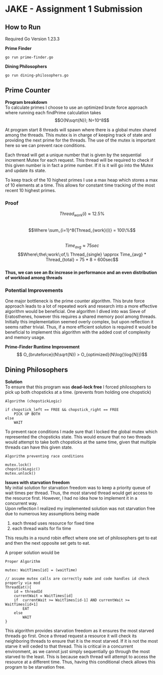 # JAKE - Assignment 1 Submission

## How to Run
Required Go Version 1.23.3  

**Prime Finder**
```
go run prime-finder.go
```

**Dining Philosophers**
```
go run dining-philosophers.go
```

## Prime Counter 

**Program breakdown**  
To calculate primes I choose to use an optimized brute force approach where running each findPrime calculation takes 
$$O(N\sqrt{N}); N=10^8$$

At program start 8 threads will spawn where there is a global mutex shared among the threads. This mutex is in charge of keeping track of state and providing the next prime for the threads. The use of the mutex is important here so we can prevent race conditions.  

Each thread will get a unique number that is given by the sequential increment Mutex for each request. This thread will be required to check if this given number is in fact a prime number. If it is it will go into the Mutex and update its state.  

To keep track of the 10 highest primes I use a max heap which stores a max of 10 elements at a time. This allows for constant time tracking of the most recent 10 highest primes.

### Proof

$$Thread_{work}(i) \approx 12.5\%$$  
$$Where \sum_{i=1}^8{Thread_{work}(i)} = 100\%$$  
$$Time_{avg} \approx 75sec$$
$$Where\;the\;work\;of,\\ Thread_{single} \approx Time_{avg} * Thread_{total} = 75 * 8 = 600sec$$  
**Thus, we can see an 8x increase in performance and an even distribution of workload among threads** 


### Potential Improvements  

One major bottleneck is the prime counter algorithm. This brute force approach leads to a lot of repeated work and research into a more effective algorithm would be beneficial. One algorithm I dived into was Sieve of Eratosthenes, however this requires a shared memory pool among threads. Initially this implementation seemed overly complex, but upon reflection it seems rather trivial. Thus, if a more efficient solution is required it would be beneficial to implement this algorithm with the added cost of complexity and memory usage.

**Prime-Finder Runtime Improvement**   
$$ O_{bruteforce}(N\sqrt{N}) > O_{optimized}(N\log{\log{N}})$$

## Dining Philosophers

**Solution**  
To ensure that this program was **dead-lock free** I forced philosophers to pick up both chopsticks at a time. (prevents from holding one chopstick)

```
Algorithm (chopstickLogic)

if chopstick_left == FREE && chopstick_right == FREE
    PICK UP BOTH
else
    WAIT
```

To prevent race conditions I made sure that I locked the global mutex which represented the chopsticks state. This would ensure that no two threads would attempt to take both chopsticks at the same time, given that multiple threads can have this given state.

```
Algorithm preventing race conditions

mutex.lock()
chopstickLogic()
mutex.unlock()
```

**Issues with starvation freedom**  
My initial solution for starvation freedom was to keep a priority queue of wait times per thread. Thus, the most starved thread would get access to the resource first. However, I had no idea how to implement it in a concurrent way.  
Upon reflection I realized my implemented solution was not starvation free due to numerous key assumptions being made
1. each thread uses resource for fixed time
2. each thread waits for fix time 

This results in a round robin effect where one set of philosophers get to eat and then the next opposite set gets to eat.

A proper solution would be
```
Proper Algorithm 

mutex: WaitTimes[id] = (waitTime)

// assume mutex calls are correctly made and code handles id check properly via mod
ThreadEat(){
    id = threadId
    currentWait = WaitTimes[id]
    if  currentWait >= WaitTimes[id-1] AND currentWait >= WaitTimes[id+1]
        EAT
    else
        WAIT
}

```

This algorithm provides starvation freedom as it ensures the most starved threads go first. Once a thread request a resource it will check its neighboring threads to ensure that it is the most starved. If it is not the most starve it will ceded to that thread. This is critical in a concurrent environment, as we cannot just simply sequentially go through the most starved to the least. This is because each thread will attempt to access the resource at a different time. Thus, having this conditional check allows this program to be starvation free.